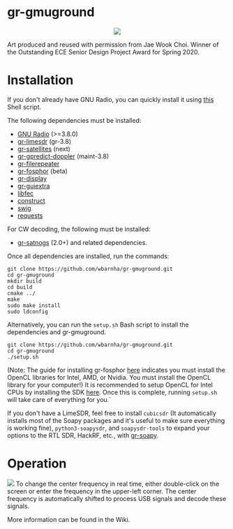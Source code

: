 # gr-gmuground
<p align="center">
  <img src=https://user-images.githubusercontent.com/25623043/75652038-193b8600-5c28-11ea-8f26-32cc496427ec.jpg>
</p>
Art produced and reused with permission from Jae Wook Choi.
Winner of the Outstanding ECE Senior Design Project Award for Spring 2020.

# Installation
If you don't already have GNU Radio, you can quickly install it using [this](https://github.com/wbarnha/grsetup) Shell script.

The following dependencies must be installed:

- [GNU Radio](https://github.com/gnuradio/gnuradio) (>=3.8.0)
- [gr-limesdr](https://github.com/myriadrf/gr-limesdr) (gr-3.8) 
- [gr-satellites](https://github.com/daniestevez/gr-satellites) (next)
- [gr-gpredict-doppler](https://github.com/ghostop14/gr-gpredict-doppler) (maint-3.8)
- [gr-filerepeater](https://github.com/ghostop14/gr-filerepeater)
- [gr-fosphor](https://github.com/osmocom/gr-fosphor) (beta)
- [gr-display](https://github.com/wbarnha/gr-display)
- [gr-guiextra](https://github.com/wbarnha/gr-guiextra)
- [libfec](https://github.com/quiet/libfec)
- [construct](https://construct.readthedocs.io/en/latest/) 
- [swig](http://www.swig.org/)
- [requests](https://pypi.org/project/requests/)

For CW decoding, the following must be installed:

- [gr-satnogs](https://gitlab.com/librespacefoundation/satnogs/gr-satnogs) (2.0+)
and related dependencies.

Once all dependencies are installed, run the commands:

```
git clone https://github.com/wbarnha/gr-gmuground.git
cd gr-gmuground
mkdir build
cd build
cmake ../
make
sudo make install
sudo ldconfig
```

Alternatively, you can run the `setup.sh` Bash script to install the dependencies and gr-gmuground.

```
git clone https://github.com/wbarnha/gr-gmuground.git
cd gr-gmuground
./setup.sh
```
(Note: The guide for installing gr-fosphor [here](https://osmocom.org/projects/sdr/wiki/fosphor) indicates you must install the OpenCL libraries for Intel, AMD, or Nvidia. You must install the OpenCL library for your computer!)
It is recommended to setup OpenCL for Intel CPUs by installing the SDK [here](https://software.seek.intel.com/intel-opencl?os=linux). Once this is complete, running `setup.sh` will take care of everything for you.`

If you don't have a LimeSDR, feel free to install `cubicsdr` (It automatically installs most of the Soapy packages and it's useful to make sure everything is working fine), `python3-soapysdr`, and `soapysdr-tools` to expand your options to the RTL SDR, HackRF, etc., with [gr-soapy](https://gitlab.com/librespacefoundation/gr-soapy/).

# Operation

![](https://user-images.githubusercontent.com/25623043/77204143-7e1c2a80-6ac8-11ea-9cb5-ba63a1067d41.png)
To change the center frequency in real time, either double-click on the screen or enter the frequency in the upper-left corner. The center frequency is automatically shifted to process USB signals and decode these signals.

More information can be found in the Wiki.
